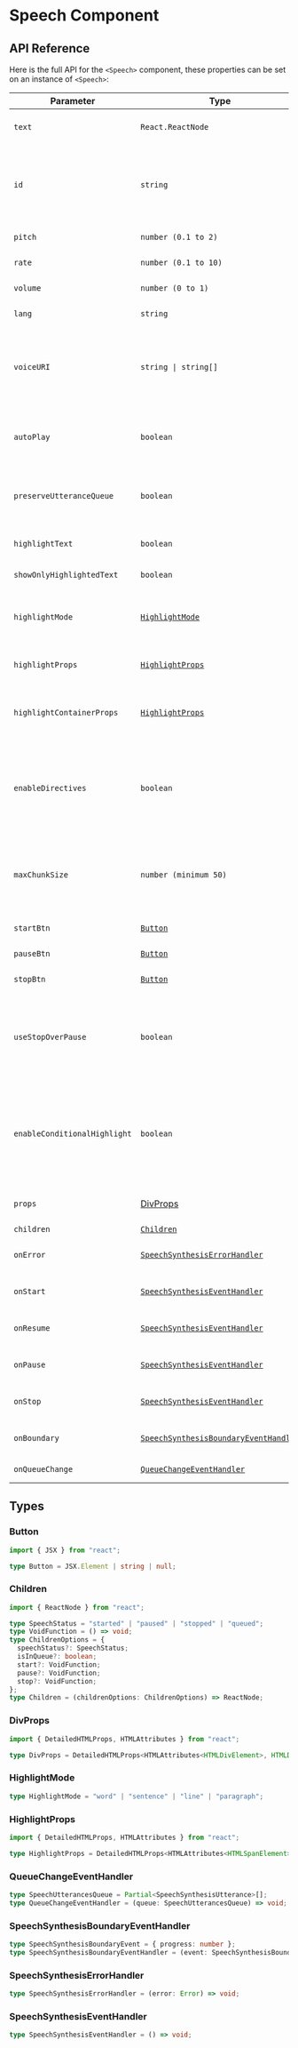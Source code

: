 # Speech Component

## API Reference

Here is the full API for the `<Speech>` component, these properties can be set on an instance of `<Speech>`:

| Parameter                    | Type                                                                          | Required | Default           | Description                                                                                                                                                                                                                                                |
| ---------------------------- | ----------------------------------------------------------------------------- | -------- | ----------------- | ---------------------------------------------------------------------------------------------------------------------------------------------------------------------------------------------------------------------------------------------------------- |
| `text`                       | `React.ReactNode`                                                             | Yes      | -                 | It contains the text to be spoken by **Web Speech API**.                                                                                                                                                                                                   |
| `id`                         | `string`                                                                      | No       | `auto`            | A unique identifier for the `<Speech>` instance. Must match the `id` of the corresponding `<HighlightedText>` component to link them together.                                                                                                             |
| `pitch`                      | `number (0.1 to 2)`                                                           | No       | `1`               | The pitch at which the utterance will be spoken.                                                                                                                                                                                                           |
| `rate`                       | `number (0.1 to 10)`                                                          | No       | `1`               | The speed at which the utterance will be spoken.                                                                                                                                                                                                           |
| `volume`                     | `number (0 to 1)`                                                             | No       | `1`               | The volume at which the utterance will be spoken.                                                                                                                                                                                                          |
| `lang`                       | `string`                                                                      | No       | -                 | The language in which the utterance will be spoken.                                                                                                                                                                                                        |
| `voiceURI`                   | `string \| string[]`                                                          | No       | -                 | The voice using which the utterance will be spoken. If provided an array, further voices will be used as fallback if initial voices are not found. See possible values [here](https://developer.mozilla.org/en-US/docs/Web/API/SpeechSynthesis/getVoices). |
| `autoPlay`                   | `boolean`                                                                     | No       | `false`           | Automatically starts speech when the component loads or when `text` changes, if set to true.                                                                                                                                                               |
| `preserveUtteranceQueue`     | `boolean`                                                                     | No       | `false`           | Whether to maintain a queue of speech utterances (true) or clear previous utterances (false).                                                                                                                                                              |
| `highlightText`              | `boolean`                                                                     | No       | `false`           | Whether the words in the text should be highlighted as they are read or not.                                                                                                                                                                               |
| `showOnlyHighlightedText`    | `boolean`                                                                     | No       | `false`           | If `true`, returns only the currently highlighted text.                                                                                                                                                                                                    |
| `highlightMode`              | [`HighlightMode`](#highlightmode)                                             | No       | `word`            | Defines the level of text highlighting: `word`, `sentence` (highlights until `.`, `?`, `!`, or `\n`), `line` (splits only at `\n`), or `paragraph`.                                                                                                        |
| `highlightProps`             | [`HighlightProps`](#highlightprops)                                           | No       | -                 | Props to customize the highlighted word, typically applied to the `<mark>` tag.                                                                                                                                                                            |
| `highlightContainerProps`    | [`HighlightProps`](#highlightprops)                                           | No       | -                 | Props applied to the container wrapping highlighted words typically applied to the `<span>` tag.                                                                                                                                                           |
| `enableDirectives`           | `boolean`                                                                     | No       | `false`           | If `true`, enables inline processing controls for dynamically adjusting pitch, rate, volume, and other speech parameters, or inserting pauses directly within your text content. See [Directives](/docs/usage/directives).                                 |
| `maxChunkSize`               | `number (minimum 50)`                                                         | No       | 250               | Specifies the maximum size of each text chunk when dividing the text. This helps manage the Web Speech API's text limit, avoiding issues related to large text inputs.                                                                                     |
| `startBtn`                   | [`Button`](#button)                                                           | No       | `<HiVolumeUp />`  | Button to start the speech instance.                                                                                                                                                                                                                       |
| `pauseBtn`                   | [`Button`](#button)                                                           | No       | `<HiVolumeOff />` | Button to pause the speech instance.                                                                                                                                                                                                                       |
| `stopBtn`                    | [`Button`](#button)                                                           | No       | `<HiMiniStop />`  | Button to stop the speech instance.                                                                                                                                                                                                                        |
| `useStopOverPause`           | `boolean`                                                                     | No       | `false`           | Whether the controls should display `stopBtn` instead of `pauseBtn`. In Android devices, `SpeechSynthesis.pause()` behaves like `SpeechSynthesis.cancel()`. See [details](https://developer.mozilla.org/en-US/docs/Web/API/SpeechSynthesis/pause)          |
| `enableConditionalHighlight` | `boolean`                                                                     | No       | `false`           | If `true`, allows `<Speech>` to correctly render speech markup even when the corresponding `<HighlightedText>` is conditionally mounted or unmounted. May impact performance in large applications.                                                        |
| `props`                      | [DivProps](#divprops)                                                         | No       | -                 | Props passed directly to the wrapper `<div>` rendered by `<Speech>`.                                                                                                                                                                                       |
| `children`                   | [`Children`](#children)                                                       | No       | -                 | See [usage with FaC](/docs/usage/speech#full-customization)                                                                                                                                                                                                |
| `onError`                    | [`SpeechSynthesisErrorHandler`](#speechsynthesiserrorhandler)                 | No       | `console.error`   | Function to be executed if browser doesn't support **Web Speech API**.                                                                                                                                                                                     |
| `onStart`                    | [`SpeechSynthesisEventHandler`](#speechsynthesiseventhandler)                 | No       | -                 | Function to be executed when speech utterance is started.                                                                                                                                                                                                  |
| `onResume`                   | [`SpeechSynthesisEventHandler`](#speechsynthesiseventhandler)                 | No       | -                 | Function to be executed when speech utterance is resumed.                                                                                                                                                                                                  |
| `onPause`                    | [`SpeechSynthesisEventHandler`](#speechsynthesiseventhandler)                 | No       | -                 | Function to be executed when speech utterance is paused.                                                                                                                                                                                                   |
| `onStop`                     | [`SpeechSynthesisEventHandler`](#speechsynthesiseventhandler)                 | No       | -                 | Function to be executed when speech utterance is stopped.                                                                                                                                                                                                  |
| `onBoundary`                 | [`SpeechSynthesisBoundaryEventHandler`](#speechsynthesisboundaryeventhandler) | No       | -                 | Function to be executed at specified boundaries during speech synthesis.                                                                                                                                                                                   |
| `onQueueChange`              | [`QueueChangeEventHandler`](#queuechangeeventhandler)                         | No       | -                 | Function to be executed whenever `queue` changes.                                                                                                                                                                                                          |

## Types

### Button

```typescript
import { JSX } from "react";

type Button = JSX.Element | string | null;
```

### Children

```typescript
import { ReactNode } from "react";

type SpeechStatus = "started" | "paused" | "stopped" | "queued";
type VoidFunction = () => void;
type ChildrenOptions = {
  speechStatus?: SpeechStatus;
  isInQueue?: boolean;
  start?: VoidFunction;
  pause?: VoidFunction;
  stop?: VoidFunction;
};
type Children = (childrenOptions: ChildrenOptions) => ReactNode;
```

### DivProps

```typescript
import { DetailedHTMLProps, HTMLAttributes } from "react";

type DivProps = DetailedHTMLProps<HTMLAttributes<HTMLDivElement>, HTMLDivElement>;
```

### HighlightMode

```typescript
type HighlightMode = "word" | "sentence" | "line" | "paragraph";
```

### HighlightProps

```typescript
import { DetailedHTMLProps, HTMLAttributes } from "react";

type HighlightProps = DetailedHTMLProps<HTMLAttributes<HTMLSpanElement>, HTMLSpanElement>;
```

### QueueChangeEventHandler

```typescript
type SpeechUtterancesQueue = Partial<SpeechSynthesisUtterance>[];
type QueueChangeEventHandler = (queue: SpeechUtterancesQueue) => void;
```

### SpeechSynthesisBoundaryEventHandler

```typescript
type SpeechSynthesisBoundaryEvent = { progress: number };
type SpeechSynthesisBoundaryEventHandler = (event: SpeechSynthesisBoundaryEvent) => void;
```

### SpeechSynthesisErrorHandler

```typescript
type SpeechSynthesisErrorHandler = (error: Error) => void;
```

### SpeechSynthesisEventHandler

```typescript
type SpeechSynthesisEventHandler = () => void;
```
